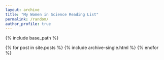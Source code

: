 ```yaml
---
layout: archive
title: "My Women in Science Reading List"
permalink: /random/
author_profile: true
---
```


{% include base_path %}


{% for post in site.posts %}
  {% include archive-single.html %}
{% endfor %}
